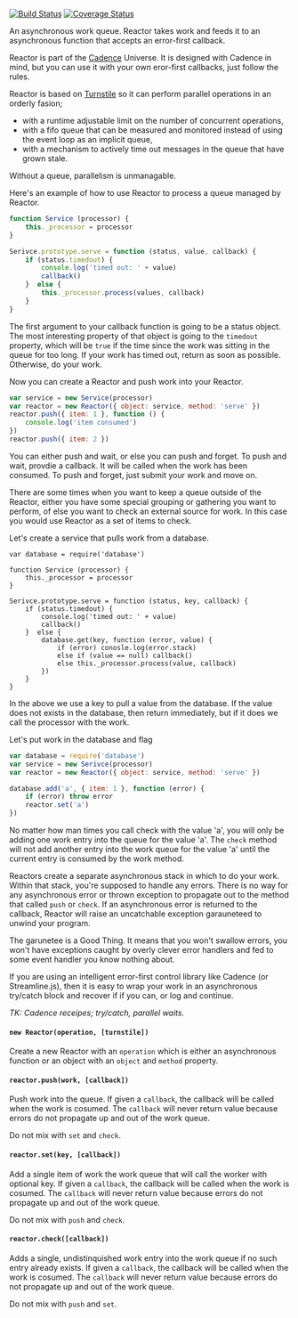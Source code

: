 [![Build Status](https://travis-ci.org/bigeasy/reactor.svg?branch=master)](https://travis-ci.org/bigeasy/reactor) [![Coverage Status](https://coveralls.io/repos/bigeasy/reactor/badge.svg?branch=master&service=github)](https://coveralls.io/github/bigeasy/reactor?branch=master)

An asynchronous work queue. Reactor takes work and feeds it to an asynchronous
function that accepts an error-first callback.

Reactor is part of the [Cadence](https://github.com/bigeasy/cadence) Universe.
It is designed with Cadence in mind, but you can use it with your own eror-first
callbacks, just follow the rules.

Reactor is based on [Turnstile](https://github.com/bigeasy/turnstile) so it can
perform parallel operations in an orderly fasion;

 * with a runtime adjustable limit on the number of concurrent operations,
 * with a fifo queue that can be measured and monitored instead of using the
 event loop as an implicit queue,
 * with a mechanism to actively time out messages in the queue that have grown
 stale.

Without a queue, parallelism is unmanagable.

Here's an example of how to use Reactor to process a queue managed by Reactor.

```javascript
function Service (processor) {
    this._processor = processor
}

Serivce.prototype.serve = function (status, value, callback) {
    if (status.timedout) {
        console.log('timed out: ' + value)
        callback()
    }  else {
        this._processor.process(values, callback)
    }
}
```

The first argument to your callback function is going to be a status object.
The most interesting property of that object is going to the `timedout`
property, which will be `true` if the time since the work was sitting in the
queue for too long. If your work has timed out, return as soon as possible.
Otherwise, do your work.

Now you can create a Reactor and push work into your Reactor.

```javascript
var service = new Service(processor)
var reactor = new Reactor({ object: service, method: 'serve' })
reactor.push({ item: 1 }, function () {
    console.log('item consumed')
})
reactor.push({ item: 2 })
```

You can either push and wait, or else you can push and forget. To push and wait,
provdie a callback. It will be called when the work has been consumed. To push
and forget, just submit your work and move on.

There are some times when you want to keep a queue outside of the Reactor,
either you have some special grouping or gathering you want to perform, of else
you want to check an external source for work. In this case you would use
Reactor as a set of items to check.

Let's create a service that pulls work from a database.

```
var database = require('database')

function Service (processor) {
    this._processor = processor
}

Serivce.prototype.serve = function (status, key, callback) {
    if (status.timedout) {
        console.log('timed out: ' + value)
        callback()
    }  else {
        database.get(key, function (error, value) {
            if (error) conosle.log(error.stack)
            else if (value == null) callback()
            else this._processor.process(value, callback)
        })
    }
}
```

In the above we use a key to pull a value from the database. If the value does
not exists in the database, then return immediately, but if it does we call the
processor with the work.

Let's put work in the database and flag

```javascript
var database = require('database')
var service = new Serivce(processor)
var reactor = new Reactor({ object: service, method: 'serve' })

database.add('a', { item: 1 }, function (error) {
    if (error) throw error
    reactor.set('a')
})
```

No matter how man times you call check with the value 'a', you will only be
adding one work entry into the queue for the value 'a'. The `check` method will
not add another entry into the work queue for the value 'a' until the current
entry is consumed by the work method.

Reactors create a separate asynchronous stack in which to do your work. Within
that stack, you're supposed to handle any errors. There is no way for any
asynchronous error or thrown exception to propagate out to the method that
called `push` or `check`. If an asynchronous error is returned to the callback,
Reactor will raise an uncatchable exception garauneteed to unwind your program.

The garunetee is a Good Thing. It means that you won't swallow errors, you won't
have exceptions caught by overly clever error handlers and fed to some event
handler you know nothing about.

If you are using an intelligent error-first control library like Cadence (or
Streamline.js), then it is easy to wrap your work in an asynchronous try/catch
block and recover if if you can, or log and continue.

*TK: Cadence receipes; try/catch, parallel waits.*

#### `new Reactor(operation, [turnstile])`

Create a new Reactor with an `operation` which is either an asynchronous
function or an object with an `object` and `method` property.

#### `reactor.push(work, [callback])`

Push work into the queue. If given a `callback`, the callback will be called
when the work is cosumed. The `callback` will never return value because errors
do not propagate up and out of the work queue.

Do not mix with `set` and `check`.

#### `reactor.set(key, [callback])`

Add a single item of work the work queue that will call the worker with optional
key. If given a `callback`, the callback will be called when the work is
cosumed. The `callback` will never return value because errors do not propagate
up and out of the work queue.

Do not mix with `push` and `check`.

#### `reactor.check([callback])`

Adds a single, undistinquished work entry into the work queue if no such entry
already exists. If given a `callback`, the callback will be called when the work
is cosumed. The `callback` will never return value because errors do not
propagate up and out of the work queue.


Do not mix with `push` and `set`.
